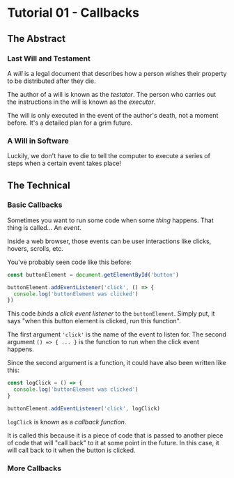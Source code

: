 # Tutorial 01 - Callbacks

## The Abstract

### Last Will and Testament

A *will* is a legal document that describes how a person wishes their property to be distributed after they die.

The author of a will is known as the *testator*. The person who carries out the instructions in the will is known as the *executor*.

The will is only executed in the event of the author's death, not a moment before. It's a detailed plan for a grim future.

### A Will in Software

Luckily, we don't have to die to tell the computer to execute a series of steps when a certain event takes place!

## The Technical

### Basic Callbacks

Sometimes you want to run some code when some *thing* happens. That thing is called... An *event*.

Inside a web browser, those events can be user interactions like clicks, hovers, scrolls, etc.

You've probably seen code like this before:

```javascript
const buttonElement = document.getElementById('button')

buttonElement.addEventListener('click', () => {
  console.log('buttonElement was clicked')
})
```

This code *binds* a *click event listener* to the `buttonElement`. Simply put, it says "when this button element is clicked, run this function".

The first argument `'click'` is the name of the event to listen for. The second argument `() => { ... }` is the function to run when the click event happens.

Since the second argument is a function, it could have also been written like this:

```javascript
const logClick = () => {
  console.log('buttonElement was clicked')
}

buttonElement.addEventListener('click', logClick)
```

`logClick` is known as a *callback function*.

It is called this because it is a piece of code that is passed to another piece of code that will "call back" to it at some point in the future. In this case, it will call back to it when the button is clicked.

### More Callbacks
